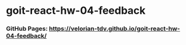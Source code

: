# goit-react-hw-04-feedback
### GitHub Pages: https://velorian-tdv.github.io/goit-react-hw-04-feedback/